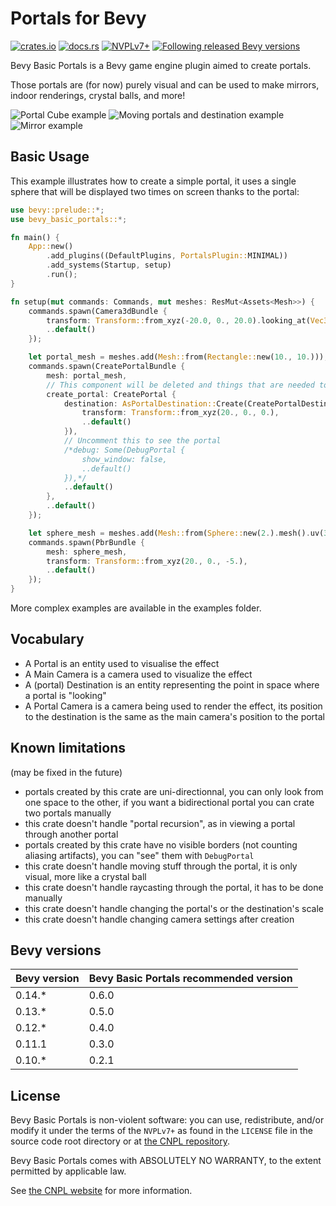 # Portals for Bevy

[![crates.io](https://img.shields.io/crates/v/bevy_basic_portals)](https://crates.io/crates/bevy_basic_portals)
[![docs.rs](https://img.shields.io/docsrs/bevy_basic_portals)](https://docs.rs/bevy_basic_portals/latest/bevy_basic_portals/)
[![NVPLv7+](https://img.shields.io/badge/license-NPLv7+-blue.svg)](https://git.pixie.town/thufie/npl-builder/src/branch/main/nvpl.md)
[![Following released Bevy versions](https://img.shields.io/badge/Bevy%20tracking-released%20version-lightblue)](https://bevyengine.org/learn/quick-start/plugin-development/#main-branch-tracking)

Bevy Basic Portals is a Bevy game engine plugin aimed to create portals.

Those portals are (for now) purely visual and can be used to make mirrors, indoor renderings, crystal balls, and more!

![Portal Cube example](https://github.com/Selene-Amanita/bevy_basic_portal/assets/134181069/9864c08c-7826-4b4a-bea1-082c4434fd74) ![Moving portals and destination example](https://github.com/Selene-Amanita/bevy_basic_portal/assets/134181069/14474b43-c5df-41ca-9d60-cb604fb4997b) ![Mirror example](https://github.com/Selene-Amanita/bevy_basic_portals/assets/134181069/b34e34b7-08ca-483c-8ff7-d31869e1b22d)

## Basic Usage
This example illustrates how to create a simple portal, it uses a single sphere that will be displayed two times on screen thanks to the portal:
```rust
use bevy::prelude::*;
use bevy_basic_portals::*;

fn main() {
    App::new()
        .add_plugins((DefaultPlugins, PortalsPlugin::MINIMAL))
        .add_systems(Startup, setup)
        .run();
}

fn setup(mut commands: Commands, mut meshes: ResMut<Assets<Mesh>>) {
    commands.spawn(Camera3dBundle {
        transform: Transform::from_xyz(-20.0, 0., 20.0).looking_at(Vec3::ZERO, Vec3::Y),
        ..default()
    });

    let portal_mesh = meshes.add(Mesh::from(Rectangle::new(10., 10.)));
    commands.spawn(CreatePortalBundle {
        mesh: portal_mesh,
        // This component will be deleted and things that are needed to create the portal will be created
        create_portal: CreatePortal {
            destination: AsPortalDestination::Create(CreatePortalDestination {
                transform: Transform::from_xyz(20., 0., 0.),
                ..default()
            }),
            // Uncomment this to see the portal
            /*debug: Some(DebugPortal {
                show_window: false,
                ..default()
            }),*/
            ..default()
        },
        ..default()
    });

    let sphere_mesh = meshes.add(Mesh::from(Sphere::new(2.).mesh().uv(32, 18)));
    commands.spawn(PbrBundle {
        mesh: sphere_mesh,
        transform: Transform::from_xyz(20., 0., -5.),
        ..default()
    });
}
```
More complex examples are available in the examples folder.

## Vocabulary
- A Portal is an entity used to visualise the effect
- A Main Camera is a camera used to visualize the effect
- A (portal) Destination is an entity representing the point in space where a portal is "looking"
- A Portal Camera is a camera being used to render the effect, its position to the destination is the same as the main camera's position to the portal

## Known limitations
(may be fixed in the future)
- portals created by this crate are uni-directionnal, you can only look from one space to the other,
if you want a bidirectional portal you can crate two portals manually
- this crate doesn't handle "portal recursion", as in viewing a portal through another portal
- portals created by this crate have no visible borders (not counting aliasing artifacts), you can "see" them with `DebugPortal`
- this crate doesn't handle moving stuff through the portal, it is only visual, more like a crystal ball
- this crate doesn't handle raycasting through the portal, it has to be done manually
- this crate doesn't handle changing the portal's or the destination's scale
- this crate doesn't handle changing camera settings after creation

## Bevy versions
| Bevy version | Bevy Basic Portals recommended version |
|--------------|----------------------------------------|
| 0.14.*       | 0.6.0                                  |
| 0.13.*       | 0.5.0                                  |
| 0.12.*       | 0.4.0                                  |
| 0.11.1       | 0.3.0                                  |
| 0.10.*       | 0.2.1                                  |

## License

Bevy Basic Portals is non-violent software: you can use, redistribute, and/or modify it under the terms of the `NVPLv7+` as found in the `LICENSE` file in the source code root directory or at [the CNPL repository](https://git.pixie.town/thufie/npl-builder/src/branch/main/nvpl.md).

Bevy Basic Portals comes with ABSOLUTELY NO WARRANTY, to the extent permitted by applicable law.

See [the CNPL website](https://thufie.lain.haus/NPL.html) for more information.